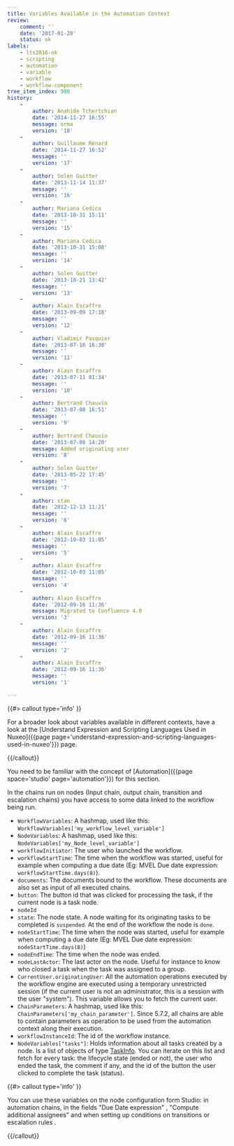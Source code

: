 ```yaml
---
title: Variables Available in the Automation Context
review:
    comment: ''
    date: '2017-01-20'
    status: ok
labels:
    - lts2016-ok
    - scripting
    - automation
    - variable
    - workflow
    - workflow-component
tree_item_index: 900
history:
    -
        author: Anahide Tchertchian
        date: '2014-11-27 16:55'
        message: orma
        version: '18'
    -
        author: Guillaume Renard
        date: '2014-11-27 16:52'
        message: ''
        version: '17'
    -
        author: Solen Guitter
        date: '2013-11-14 11:37'
        message: ''
        version: '16'
    -
        author: Mariana Cedica
        date: '2013-10-31 15:11'
        message: ''
        version: '15'
    -
        author: Mariana Cedica
        date: '2013-10-31 15:08'
        message: ''
        version: '14'
    -
        author: Solen Guitter
        date: '2013-10-21 13:42'
        message: ''
        version: '13'
    -
        author: Alain Escaffre
        date: '2013-09-09 17:18'
        message: ''
        version: '12'
    -
        author: Vladimir Pasquier
        date: '2013-07-16 16:38'
        message: ''
        version: '11'
    -
        author: Alain Escaffre
        date: '2013-07-11 01:34'
        message: ''
        version: '10'
    -
        author: Bertrand Chauvin
        date: '2013-07-08 16:51'
        message: ''
        version: '9'
    -
        author: Bertrand Chauvin
        date: '2013-07-08 14:20'
        message: Added originating user
        version: '8'
    -
        author: Solen Guitter
        date: '2013-05-22 17:45'
        message: ''
        version: '7'
    -
        author: stan
        date: '2012-12-13 11:21'
        message: ''
        version: '6'
    -
        author: Alain Escaffre
        date: '2012-10-03 11:05'
        message: ''
        version: '5'
    -
        author: Alain Escaffre
        date: '2012-10-03 11:05'
        message: ''
        version: '4'
    -
        author: Alain Escaffre
        date: '2012-09-16 11:36'
        message: Migrated to Confluence 4.0
        version: '3'
    -
        author: Alain Escaffre
        date: '2012-09-16 11:36'
        message: ''
        version: '2'
    -
        author: Alain Escaffre
        date: '2012-09-16 11:36'
        message: ''
        version: '1'

---
```

{{#> callout type='info' }}

For a broader look about variables available in different contexts, have a look at the [Understand Expression and Scripting Languages Used in Nuxeo]({{page page='understand-expression-and-scripting-languages-used-in-nuxeo'}}) page.

{{/callout}}

You need to be familiar with the concept of [Automation]({{page space='studio' page='automation'}}) for this section.

In the chains run on nodes (Input chain, output chain, transition and escalation chains) you have access to some data linked to the workflow being run.

*   `WorkflowVariables`: A hashmap, used like this: `WorkflowVariables['my_workflow_level_variable']`
*   `NodeVariables`: A hashmap, used like this: `NodeVariables['my_Node_level_variable']`
*   `workflowInitiator`: The user who launched the workflow.
*   `workflowStartTime`: The time when the workflow was started, useful for example when computing a due date (Eg: MVEL Due date expression: `workflowStartTime.days(8)`).
*   `documents`: The documents bound to the workflow. These documents are also set as input of all executed chains.
*   `button`: The button id that was clicked for processing the task, if the current node is a task node.
*   `nodeId`
*   `state`: The node state. A node waiting for its originating tasks to be completed is `suspended`. At the end of the workflow the node is `done`.
*   `nodeStartTime`: The time when the node was started, useful for example when computing a due date (Eg: MVEL Due date expression: `nodeStartTime.days(8)`)
*   `nodeEndTime`: The time when the node was ended.
*   `nodeLastActor`: The last actor on the node. Useful for instance to know who closed a task when the task was assigned to a group.
*   `CurrentUser.originatingUser`: All the automation operations executed by the workflow engine are executed using a temporary unrestricted session (if the current user is not an administrator, this is a session with the user "system"). This variable allows you to fetch the current user.
*   `ChainParameters`: A hashmap, used like this: `ChainParameters['my_chain_parameter']`. Since 5.7.2, all chains are able to contain parameters as operation to be used from the automation context along their execution.
*   `workflowInstanceId`: The id of the workflow instance.
*   `NodeVariables["tasks"]`: Holds information about all tasks created by a node. Is a list of objects of type [TaskInfo](http://community.nuxeo.com/api/nuxeo/8.10/javadoc/org/nuxeo/ecm/platform/routing/core/impl/GraphNode.TaskInfo.html). You can iterate on this list and fetch for every task: the lifecycle state (ended or not), the user who ended the task, the comment if any, and the id of the button the user clicked to complete the task (status).

{{#> callout type='info' }}

You can use these variables on the node configuration form Studio: in automation chains, in the fields "Due Date expression" , "Compute additional assignees" and when setting up conditions on transitions or escalation rules .

{{/callout}}
